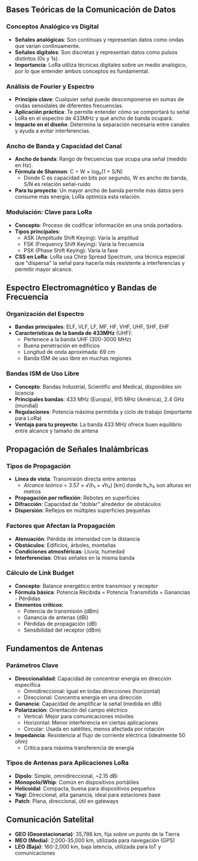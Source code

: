 ## Bases Teóricas de la Comunicación de Datos

### Conceptos Analógico vs Digital
- **Señales analógicas**: Son continuas y representan datos como ondas que varían continuamente.
- **Señales digitales**: Son discretas y representan datos como pulsos distintos (0s y 1s).
- **Importancia**: LoRa utiliza técnicas digitales sobre un medio analógico, por lo que entender ambos conceptos es fundamental.

### Análisis de Fourier y Espectro
- **Principio clave**: Cualquier señal puede descomponerse en sumas de ondas senoidales de diferentes frecuencias.
- **Aplicación práctica**: Te permite entender cómo se comportará tu señal LoRa en el espectro de 433MHz y qué ancho de banda ocupará.
- **Impacto en el diseño**: Determina la separación necesaria entre canales y ayuda a evitar interferencias.

### Ancho de Banda y Capacidad del Canal
- **Ancho de banda**: Rango de frecuencias que ocupa una señal (medido en Hz).
- **Fórmula de Shannon**: C = W × log₂(1 + S/N)
  - Donde C es capacidad en bits por segundo, W es ancho de banda, S/N es relación señal-ruido
- **Para tu proyecto**: Un mayor ancho de banda permite más datos pero consume más energía; LoRa optimiza esta relación.

### Modulación: Clave para LoRa
- **Concepto**: Proceso de codificar información en una onda portadora.
- **Tipos principales**: 
  - ASK (Amplitude Shift Keying): Varía la amplitud
  - FSK (Frequency Shift Keying): Varía la frecuencia
  - PSK (Phase Shift Keying): Varía la fase
- **CSS en LoRa**: LoRa usa Chirp Spread Spectrum, una técnica especial que "dispersa" la señal para hacerla más resistente a interferencias y permitir mayor alcance.

## Espectro Electromagnético y Bandas de Frecuencia

### Organización del Espectro
- **Bandas principales**: ELF, VLF, LF, MF, HF, VHF, UHF, SHF, EHF
- **Características de la banda de 433MHz** (UHF):
  - Pertenece a la banda UHF (300-3000 MHz)
  - Buena penetración en edificios
  - Longitud de onda aproximada: 69 cm
  - Banda ISM de uso libre en muchas regiones

### Bandas ISM de Uso Libre
- **Concepto**: Bandas Industrial, Scientific and Medical, disponibles sin licencia
- **Principales bandas**: 433 MHz (Europa), 915 MHz (América), 2.4 GHz (mundial)
- **Regulaciones**: Potencia máxima permitida y ciclo de trabajo (importante para LoRa)
- **Ventaja para tu proyecto**: La banda 433 MHz ofrece buen equilibrio entre alcance y tamaño de antena

## Propagación de Señales Inalámbricas

### Tipos de Propagación
- **Línea de vista**: Transmisión directa entre antenas
  - *Alcance teórico* = 3.57 × √(h₁ + √h₂) [km] donde h₁,h₂ son alturas en metros
- **Propagación por reflexión**: Rebotes en superficies
- **Difracción**: Capacidad de "doblar" alrededor de obstáculos
- **Dispersión**: Reflejos en múltiples superficies pequeñas

### Factores que Afectan la Propagación
- **Atenuación**: Pérdida de intensidad con la distancia
- **Obstáculos**: Edificios, árboles, montañas
- **Condiciones atmosféricas**: Lluvia, humedad
- **Interferencias**: Otras señales en la misma banda

### Cálculo de Link Budget
- **Concepto**: Balance energético entre transmisor y receptor
- **Fórmula básica**: Potencia Recibida = Potencia Transmitida + Ganancias - Pérdidas
- **Elementos críticos**:
  - Potencia de transmisión (dBm)
  - Ganancia de antenas (dBi)
  - Pérdidas de propagación (dB)
  - Sensibilidad del receptor (dBm)

## Fundamentos de Antenas

### Parámetros Clave
- **Direccionalidad**: Capacidad de concentrar energía en dirección específica
  - Omnidireccional: Igual en todas direcciones (horizontal)
  - Direccional: Concentra energía en una dirección
- **Ganancia**: Capacidad de amplificar la señal (medida en dBi)
- **Polarización**: Orientación del campo eléctrico
  - Vertical: Mejor para comunicaciones móviles
  - Horizontal: Menor interferencia en ciertas aplicaciones
  - Circular: Usada en satélites, menos afectada por rotación
- **Impedancia**: Resistencia al flujo de corriente eléctrica (idealmente 50 ohm)
  - Crítica para máxima transferencia de energía

### Tipos de Antenas para Aplicaciones LoRa
- **Dipolo**: Simple, omnidireccional, ~2.15 dBi
- **Monopolo/Whip**: Común en dispositivos portátiles
- **Helicoidal**: Compacta, buena para dispositivos pequeños
- **Yagi**: Direccional, alta ganancia, ideal para estaciones base
- **Patch**: Plana, direccional, útil en gateways

## Comunicación Satelital

- **GEO (Geoestacionaria)**: 35,786 km, fija sobre un punto de la Tierra
- **MEO (Media)**: 2,000-35,000 km, utilizada para navegación (GPS)
- **LEO (Baja)**: 160-2,000 km, baja latencia, utilizada para IoT y comunicaciones
